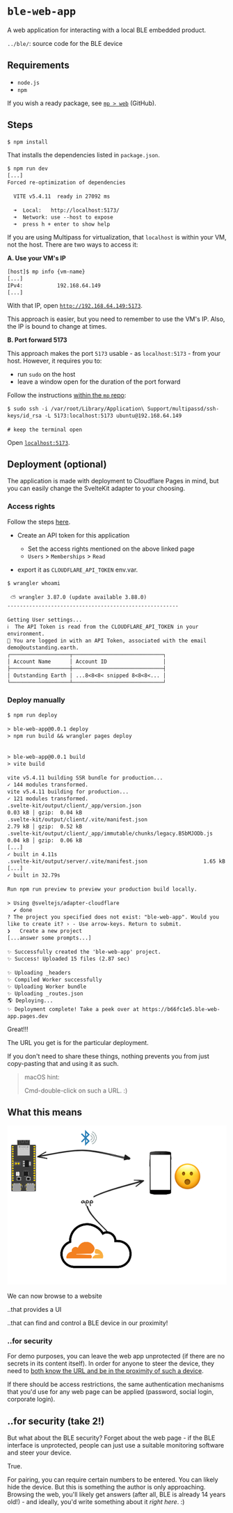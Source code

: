 # `ble-web-app`

A web application for interacting with a local BLE embedded product.

`../ble/`: source code for the BLE device


## Requirements

- `node.js` 
- `npm`

If you wish a ready package, see [`mp > web`](https://github.com/akauppi/mp/tree/main/web) (GitHub).

## Steps

```
$ npm install
```

That installs the dependencies listed in `package.json`.

```
$ npm run dev
[...]
Forced re-optimization of dependencies

  VITE v5.4.11  ready in 27092 ms

  ➜  Local:   http://localhost:5173/
  ➜  Network: use --host to expose
  ➜  press h + enter to show help
```

If you are using Multipass for virtualization, that `localhost` is within your VM, not the host. There are two ways to access it:

**A. Use your VM's IP**

```
[host]$ mp info {vm-name}
[...]
IPv4:           192.168.64.149
[...]
```

With that IP, open [`http://192.168.64.149:5173`](http://192.168.64.149:5173).

This approach is easier, but you need to remember to use the VM's IP. Also, the IP is bound to change at times.


**B. Port forward 5173**

This approach makes the port `5173` usable - as `localhost:5173` - from your host. However, it requires you to:

- run `sudo` on the host
- leave a window open for the duration of the port forward

Follow the instructions [within the `mp` repo](https://github.com/akauppi/mp/tree/main/web#using-installing-a-cli):

```
$ sudo ssh -i /var/root/Library/Application\ Support/multipassd/ssh-keys/id_rsa -L 5173:localhost:5173 ubuntu@192.168.64.149

# keep the terminal open
```

Open [`localhost:5173`](http://localhost:5173).


## Deployment (optional)

The application is made with deployment to Cloudflare Pages in mind, but you can easily change the SvelteKit adapter to your choosing.

### Access rights

Follow the steps [here](https://github.com/akauppi/mp/tree/main/web%2Bcf#b-login-with-custom-api-tokens).

- Create an API token for this application

	- Set the access rights mentioned on the above linked page<br />
	+ `Users` > `Memberships` > `Read`

- export it as `CLOUDFLARE_API_TOKEN` env.var.

```
$ wrangler whoami

 ⛅️ wrangler 3.87.0 (update available 3.88.0)
-------------------------------------------------------

Getting User settings...
ℹ️  The API Token is read from the CLOUDFLARE_API_TOKEN in your environment.
👋 You are logged in with an API Token, associated with the email demo@outstanding.earth.
┌───────────────────┬─────────────────────────────┐
│ Account Name      │ Account ID                  │
├───────────────────┼─────────────────────────────┤
│ Outstanding Earth │ ...8<8<8< snipped 8<8<8<... │
└───────────────────┴─────────────────────────────┘
```

### Deploy manually

```
$ npm run deploy

> ble-web-app@0.0.1 deploy
> npm run build && wrangler pages deploy


> ble-web-app@0.0.1 build
> vite build

vite v5.4.11 building SSR bundle for production...
✓ 144 modules transformed.
vite v5.4.11 building for production...
✓ 121 modules transformed.
.svelte-kit/output/client/_app/version.json                                    0.03 kB │ gzip:  0.04 kB
.svelte-kit/output/client/.vite/manifest.json                                  2.79 kB │ gzip:  0.52 kB
.svelte-kit/output/client/_app/immutable/chunks/legacy.B5bMJODb.js             0.04 kB │ gzip:  0.06 kB
[...]
✓ built in 4.11s
.svelte-kit/output/server/.vite/manifest.json                  1.65 kB
[...]
✓ built in 32.79s

Run npm run preview to preview your production build locally.

> Using @sveltejs/adapter-cloudflare
  ✔ done
? The project you specified does not exist: "ble-web-app". Would you like to create it? › - Use arrow-keys. Return to submit.
❯   Create a new project
[...answer some prompts...]

✨ Successfully created the 'ble-web-app' project.
✨ Success! Uploaded 15 files (2.87 sec)

✨ Uploading _headers
✨ Compiled Worker successfully
✨ Uploading Worker bundle
✨ Uploading _routes.json
🌎 Deploying...
✨ Deployment complete! Take a peek over at https://b66fc1e5.ble-web-app.pages.dev
```

Great!!!

The URL you get is for the particular deployment.

If you don't need to share these things, nothing prevents you from just copy-pasting that and using it as such.

>macOS hint:
>
>Cmd-double-click on such a URL. :)


## What this means

![](.images/ble-human-cf.png)

We can now browse to a website

..that provides a UI

..that can find and control a BLE device in our proximity!


### ..for security

For demo purposes, you can leave the web app unprotected (if there are no secrets in its content itself). In order for anyone to steer the device, they need to <u>both know the URL and be in the proximity of such a device</u>.

If there should be access restrictions, the same authentication mechanisms that you'd use for any web page can be applied (password, social login, corporate login).

## ..for security (take 2!)

But what about the BLE security? Forget about the web page - if the BLE interface is unprotected, people can just use a suitable monitoring software and steer your device.

True.

For pairing, you can require certain numbers to be entered. You can likely hide the device. But this is something the author is only approaching. Browsing the web, you'll likely get answers (after all, BLE is already 14 years old!) - and ideally, you'd write something about it *right here*. :)

